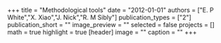 +++
title = "Methodological tools"
date = "2012-01-01"
authors = ["E. P White","X. Xiao","J. Nick","R. M Sibly"]
publication_types = ["2"]
publication_short = ""
image_preview = ""
selected = false
projects = []
math = true
highlight = true
[header]
image = ""
caption = ""
+++

